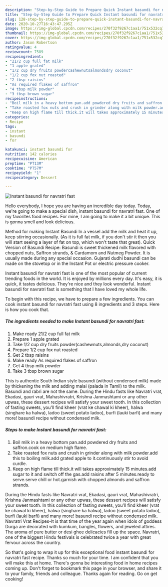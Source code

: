 ```yaml
---
description: "Step-by-Step Guide to Prepare Quick Instant basundi for navratri fast"
title: "Step-by-Step Guide to Prepare Quick Instant basundi for navratri fast"
slug: 128-step-by-step-guide-to-prepare-quick-instant-basundi-for-navratri-fast
date: 2020-10-27T16:43:47.295Z
image: https://img-global.cpcdn.com/recipes/270f32f9267c1aa1/751x532cq70/instant-basundi-for-navratri-fast-recipe-main-photo.jpg
thumbnail: https://img-global.cpcdn.com/recipes/270f32f9267c1aa1/751x532cq70/instant-basundi-for-navratri-fast-recipe-main-photo.jpg
cover: https://img-global.cpcdn.com/recipes/270f32f9267c1aa1/751x532cq70/instant-basundi-for-navratri-fast-recipe-main-photo.jpg
author: Jason Robertson
ratingvalue: 4
reviewcount: 7589
recipeingredient:
- "21/2 cup full fat milk"
- "1 apple grated"
- "1/2 cup dry fruits powdercashewnutsalmondsdry coconut"
- "1/2 cup fox nut roasted"
- "2 tbsp raisins"
- "As required flakes of saffron"
- "4 tbsp milk powder"
- "3 tbsp brown sugar"
recipeinstructions:
- "Boil milk in a heavy bottom pan.add powdered dry fruits and saffron.cook on medium high flame."
- "Take roasted fox nuts and crush in grinder along with milk powder.add this to boiling milk.add grated apple to it.continuously stir to avoid curdle."
- "Keep on high flame till thick.it will takes approximately 15 minutes.add sugar to it and switch off the gas.add raisins after 5 minutes.ready to serve.serve chill or hot.garnish with chopped almonds and saffron strands."
categories:
- Recipe
tags:
- instant
- basundi
- for

katakunci: instant basundi for 
nutrition: 142 calories
recipecuisine: American
preptime: "PT13M"
cooktime: "PT57M"
recipeyield: "1"
recipecategory: Dessert

---
```



![Instant basundi for navratri fast](https://img-global.cpcdn.com/recipes/270f32f9267c1aa1/751x532cq70/instant-basundi-for-navratri-fast-recipe-main-photo.jpg)

Hello everybody, I hope you are having an incredible day today. Today, we're going to make a special dish, instant basundi for navratri fast. One of my favorites food recipes. For mine, I am going to make it a bit unique. This is gonna smell and look delicious.

Method for making Instant Basundi In a vessel add the milk and heat it up, keep stirring occasionally. (As it is full fat milk, if you don&#39;t stir it then you will start seeing a layer of fat on top, which won&#39;t taste that great). Quick Version of Basundi Recipe: Basundi is sweet thickened milk flavored with chopped nuts, Saffron strands, &amp; Cardamom and Nutmeg Powder. It is usually made during any special occasion. Gujarati dudhi basundi can be made on the stovetop or in the Instant Pot or electric pressure cooker.

Instant basundi for navratri fast is one of the most popular of current trending foods in the world. It is enjoyed by millions every day. It's easy, it is quick, it tastes delicious. They're nice and they look wonderful. Instant basundi for navratri fast is something that I have loved my whole life.


To begin with this recipe, we have to prepare a few ingredients. You can cook instant basundi for navratri fast using 8 ingredients and 3 steps. Here is how you cook that.

<!--inarticleads1-->

##### The ingredients needed to make Instant basundi for navratri fast:

1. Make ready 21/2 cup full fat milk
1. Prepare 1 apple grated
1. Take 1/2 cup dry fruits powder(cashewnuts,almonds,dry coconut)
1. Prepare 1/2 cup fox nut roasted
1. Get 2 tbsp raisins
1. Make ready As required flakes of saffron
1. Get 4 tbsp milk powder
1. Take 3 tbsp brown sugar


This is authentic South Indian style basundi (without condensed milk) made by thickening the milk and adding malai (palada in Tamil) to the milk. Basundi and rabri are not the same. During the Hindu fasts like Navratri vrat, Ekadasi, gauri vrat, Mahashivratri, Krishna Janmashtami or any other upwas, these dessert recipes will satisfy your sweet tooth. In this collection of fasting sweets, you&#39;ll find kheer (vrat ke chawal ki kheer), halwa (singhare ka halwa), ladoo (sweet potato ladoo), burfi (lauki barfi) and many more! basundi recipe without condensed milk. 

<!--inarticleads2-->

##### Steps to make Instant basundi for navratri fast:

1. Boil milk in a heavy bottom pan.add powdered dry fruits and saffron.cook on medium high flame.
1. Take roasted fox nuts and crush in grinder along with milk powder.add this to boiling milk.add grated apple to it.continuously stir to avoid curdle.
1. Keep on high flame till thick.it will takes approximately 15 minutes.add sugar to it and switch off the gas.add raisins after 5 minutes.ready to serve.serve chill or hot.garnish with chopped almonds and saffron strands.


During the Hindu fasts like Navratri vrat, Ekadasi, gauri vrat, Mahashivratri, Krishna Janmashtami or any other upwas, these dessert recipes will satisfy your sweet tooth. In this collection of fasting sweets, you&#39;ll find kheer (vrat ke chawal ki kheer), halwa (singhare ka halwa), ladoo (sweet potato ladoo), burfi (lauki barfi) and many more! basundi recipe without condensed milk. Navratri Vrat Recipes-It is that time of the year again when idols of goddess Durga are decorated with kumkum, bangles, flowers, and jeweled attires. The aroma of pure butter or desi ghee delicacies fill up the space. Navratri, one of the biggest Hindu festivals is celebrated twice a year with great fervour across the country. 

So that's going to wrap it up for this exceptional food instant basundi for navratri fast recipe. Thanks so much for your time. I am confident that you will make this at home. There's gonna be interesting food in home recipes coming up. Don't forget to bookmark this page in your browser, and share it to your family, friends and colleague. Thanks again for reading. Go on get cooking!
